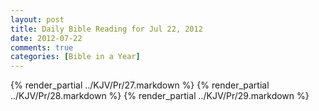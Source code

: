 ```yaml
---
layout: post
title: Daily Bible Reading for Jul 22, 2012
date: 2012-07-22
comments: true
categories: [Bible in a Year]
---
```

{% render_partial ../KJV/Pr/27.markdown %}
{% render_partial ../KJV/Pr/28.markdown %}
{% render_partial ../KJV/Pr/29.markdown %}
